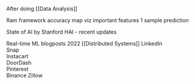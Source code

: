 
After doing [[Data Analysis]]

Ram framework
accuracy
map viz
important features
1 sample prediction

State of AI by Stanford HAI - recent updates

Real-time ML blogposts 2022  [[Distributed Systems]]
LinkedIn  
Snap  
Instacart  
DoorDash  
Pinterest  
Binance
Zillow